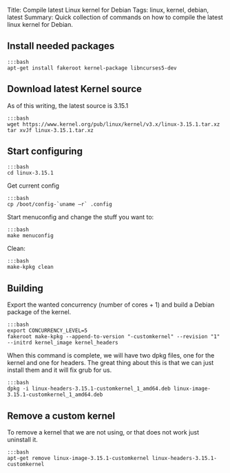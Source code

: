 Title: Compile latest Linux kernel for Debian
Tags: linux, kernel, debian, latest
Summary: Quick collection of commands on how to compile the latest linux kernel for Debian.

## Install needed packages

    :::bash
    apt-get install fakeroot kernel-package libncurses5-dev

## Download latest Kernel source
As of this writing, the latest source is 3.15.1
    
    :::bash
    wget https://www.kernel.org/pub/linux/kernel/v3.x/linux-3.15.1.tar.xz
    tar xvJf linux-3.15.1.tar.xz

## Start configuring
    
    :::bash
    cd linux-3.15.1

Get current config

    :::bash
    cp /boot/config-`uname –r` .config

Start menuconfig and change the stuff you want to:

    :::bash
    make menuconfig

Clean:

    :::bash
    make-kpkg clean

## Building
Export the wanted concurrency (number of cores + 1) and build a Debian package of the kernel.

    :::bash
    export CONCURRENCY_LEVEL=5
    fakeroot make-kpkg --append-to-version "-customkernel" --revision "1" --initrd kernel_image kernel_headers

When this command is complete, we will have two dpkg files, one for the kernel and one for headers. The great thing about this is that we can just install them and it will fix grub for us.

    :::bash
    dpkg -i linux-headers-3.15.1-customkernel_1_amd64.deb linux-image-3.15.1-customkernel_1_amd64.deb

## Remove a custom kernel
To remove a kernel that we are not using, or that does not work just uninstall it.

    :::bash
    apt-get remove linux-image-3.15.1-customkernel linux-headers-3.15.1-customkernel

